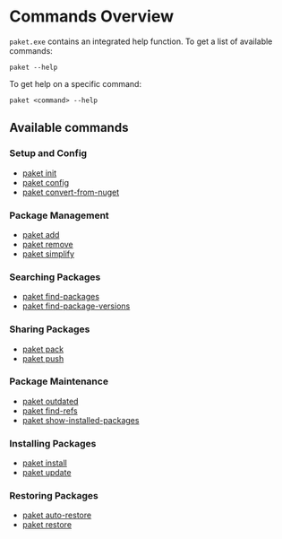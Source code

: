 # Commands Overview

`paket.exe` contains an integrated help function.
To get a list of available commands:

    paket --help

To get help on a specific command:

    paket <command> --help

## Available commands

### Setup and Config

  * [paket init](paket-init.html)
  * [paket config](paket-config.html)
  * [paket convert-from-nuget](paket-convert-from-nuget.html)

### Package Management

  * [paket add](paket-add.html)
  * [paket remove](paket-remove.html)
  * [paket simplify](paket-simplify.html)

### Searching Packages

  * [paket find-packages](paket-find-packages.html)
  * [paket find-package-versions](paket-find-package-versions)

### Sharing Packages

  * [paket pack](paket-pack.html)
  * [paket push](paket-push.html)

### Package Maintenance

  * [paket outdated](paket-outdated.html)
  * [paket find-refs](paket-find-refs.html)
  * [paket show-installed-packages](paket-show-installed-packages.html)

### Installing Packages

  * [paket install](paket-install.html)
  * [paket update](paket-update.html)

### Restoring Packages

  * [paket auto-restore](paket-auto-restore.html)
  * [paket restore](paket-restore.html)

